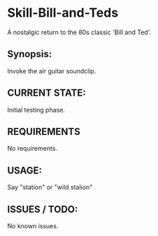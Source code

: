 # Skill-Bill-and-Teds
A nostalgic return to the 80s classic 'Bill and Ted'.

## Synopsis:
Invoke the air guitar soundclip.

## CURRENT STATE:
Initial testing phase. 

## REQUIREMENTS
No requirements. 

## USAGE:
Say "station" or "wild stalion"

## ISSUES / TODO:
No known issues. 